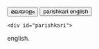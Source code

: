 <button type="button" onclick="mymalluFunction()">മലയാളം</button>
<button type="button" onclick="myEngFunction()">parishkari english</button>
<div id="mallu" style="display:none;">
<p>മലയാളം</p>
</div>

    <div id="parishkari">
<p>english.</p>
</div>
